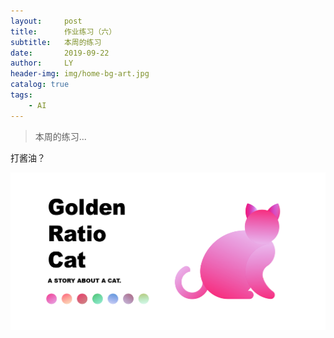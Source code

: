 ```yaml
---
layout:     post
title:      作业练习（六）
subtitle:   本周的练习
date:       2019-09-22
author:     LY
header-img: img/home-bg-art.jpg
catalog: true
tags:
    - AI
---
```


> 本周的练习... 

打酱油？

![](/img/2019092201.png)




